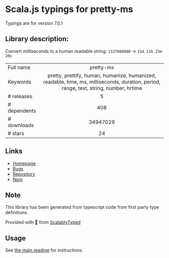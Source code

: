 
# Scala.js typings for pretty-ms

Typings are for version 7.0.1

## Library description:
Convert milliseconds to a human readable string: `1337000000` → `15d 11h 23m 20s`

|                    |                 |
| ------------------ | :-------------: |
| Full name          | pretty-ms |
| Keywords           | pretty, prettify, human, humanize, humanized, readable, time, ms, milliseconds, duration, period, range, text, string, number, hrtime |
| # releases         | 5 |
| # dependents       | 408 |
| # downloads        | 34947029 |
| # stars            | 24 |

## Links
- [Homepage](https://github.com/sindresorhus/pretty-ms#readme)
- [Bugs](https://github.com/sindresorhus/pretty-ms/issues)
- [Repository](https://github.com/sindresorhus/pretty-ms)
- [Npm](https://www.npmjs.com/package/pretty-ms)
    


## Note
This library has been generated from typescript code from first party type definitions.

Provided with :purple_heart: from [ScalablyTyped](https://github.com/oyvindberg/ScalablyTyped)

## Usage
See [the main readme](../../readme.md) for instructions.


